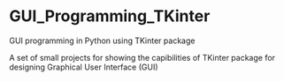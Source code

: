 # GUI_Programming_TKinter
GUI programming in Python using TKinter package

A set of small projects for showing the capibilities of TKinter package for designing Graphical User Interface (GUI)
